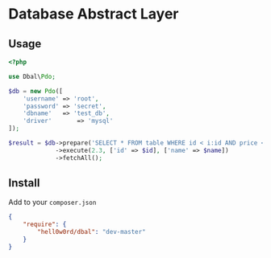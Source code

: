# Database Abstract Layer

## Usage

```php
<?php

use Dbal\Pdo;

$db = new Pdo([
    'username' => 'root',
    'password' => 'secret',
    'dbname'   => 'test_db',
    'driver'       => 'mysql'
]);

$result = $db->prepare('SELECT * FROM table WHERE id < i:id AND price <> f: OR name = s:name')
             ->execute(2.3, ['id' => $id], ['name' => $name])
             ->fetchAll();
```
## Install

Add to your `composer.json`
```json
{
    "require": {
        "hell0w0rd/dbal": "dev-master"
    }
}
